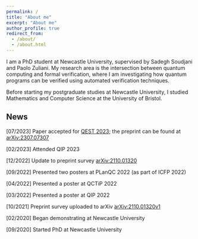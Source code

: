 ```yaml
---
permalink: /
title: "About me"
excerpt: "About me"
author_profile: true
redirect_from: 
  - /about/
  - /about.html
---
```


I am a PhD student at Newcastle University, supervised by Sadegh Soudjani and Paolo Zuliani. My research area is the intersection between quantum computing and formal verification, where I am investigating how quantum programs can be verified using automated verification techniques.

Before starting my postgraduate studies at Newcastle University, I studied Mathematics and Computer Science at the University of Bristol.

## News
<!---
\[mon/year\] News
-->
\[07/2023\] Paper accepted for [QEST 2023](https://www.qest.org/qest2023/); the preprint can be found at [arXiv:2307.07307](https://arxiv.org/abs/2307.07307)

\[02/2023\] Attended QIP 2023

\[12/2022\] Update to preprint survey [arXiv:2110.01320](https://arxiv.org/abs/2110.01320)

\[09/2022\] Presented two posters at PLanQC 2022 (as part of ICFP 2022)

\[04/2022\] Presented a poster at QCTiP 2022

\[03/2022\] Presented a poster at QIP 2022

\[10/2021\] Preprint survey uploaded to arXiv [arXiv:2110.01320v1](https://arxiv.org/abs/2110.01320v1)

\[02/2020\] Began demonstrating at Newcastle University

\[09/2020\] Started PhD at Newcastle University
